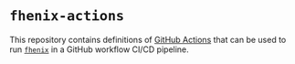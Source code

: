 # `fhenix-actions`

This repository contains definitions of [GitHub Actions] that can be used to run
[`fhenix`] in a GitHub workflow CI/CD pipeline.

[GitHub Actions]: https://
[`fhenix`]: https://github.com/friendly-fhir/fhenix
